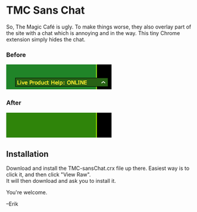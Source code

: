 # TMC Sans Chat

So, The Magic Café is ugly. To make things worse, they also overlay part of the site with a chat which is annoying and in the way. This tiny Chrome extension simply hides the chat.

### Before
![Before](https://github.com/erikjansson/TMC-sansChat/raw/master/tmc-chat.png)

### After
![After](https://github.com/erikjansson/TMC-sansChat/raw/master/tmc-no-chat.png)

## Installation

Download and install the TMC-sansChat.crx file up there. Easiest way is to click it, and then click "View Raw".  
It will then download and ask you to install it.

You're welcome.

–Erik